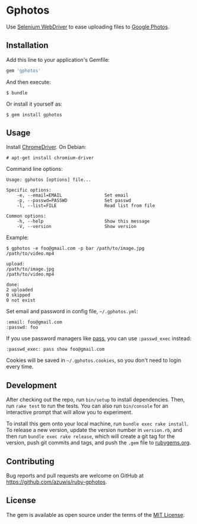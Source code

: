 # Gphotos

Use [Selenium WebDriver](http://www.seleniumhq.org/projects/webdriver/) to ease uploading files to [Google Photos](https://photos.google.com/).

## Installation

Add this line to your application's Gemfile:

```ruby
gem 'gphotos'
```

And then execute:

    $ bundle

Or install it yourself as:

    $ gem install gphotos

## Usage

Install [ChromeDriver](https://sites.google.com/a/chromium.org/chromedriver/). On Debian:

    # apt-get install chromium-driver

Command line options:

    Usage: gphotos [options] file...

    Specific options:
        -e, --email=EMAIL                Set email
        -p, --passwd=PASSWD              Set passwd
        -l, --list=FILE                  Read list from file

    Common options:
        -h, --help                       Show this message
        -V, --version                    Show version

Example:

    $ gphotos -e foo@gmail.com -p bar /path/to/image.jpg /path/to/video.mp4

    upload:
    /path/to/image.jpg
    /path/to/video.mp4

    done:
    2 uploaded
    0 skipped
    0 not exist

Set email and password in config file, `~/.gphotos.yml`:

    :email: foo@gmail.com
    :passwd: foo

If you use password managers like [pass](https://www.passwordstore.org/), you can use `:passwd_exec` instead:

    :passwd_exec: pass show foo@gmail.com

Cookies will be saved in `~/.gphotos.cookies`, so you don't need to login every time.

## Development

After checking out the repo, run `bin/setup` to install dependencies. Then, run `rake test` to run the tests. You can also run `bin/console` for an interactive prompt that will allow you to experiment.

To install this gem onto your local machine, run `bundle exec rake install`. To release a new version, update the version number in `version.rb`, and then run `bundle exec rake release`, which will create a git tag for the version, push git commits and tags, and push the `.gem` file to [rubygems.org](https://rubygems.org).

## Contributing

Bug reports and pull requests are welcome on GitHub at https://github.com/azuwis/ruby-gphotos.


## License

The gem is available as open source under the terms of the [MIT License](http://opensource.org/licenses/MIT).

